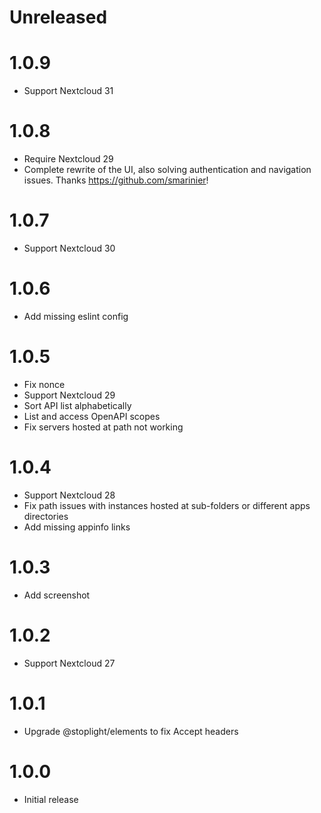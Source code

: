 <!--
SPDX-FileCopyrightText: 2023 Kate Döen <kate.doeen@nextcloud.com>
SPDX-License-Identifier: CC0-1.0
-->
# Unreleased

# 1.0.9
- Support Nextcloud 31

# 1.0.8
- Require Nextcloud 29
- Complete rewrite of the UI, also solving authentication and navigation issues. Thanks https://github.com/smarinier!

# 1.0.7
- Support Nextcloud 30

# 1.0.6
- Add missing eslint config

# 1.0.5
- Fix nonce
- Support Nextcloud 29
- Sort API list alphabetically
- List and access OpenAPI scopes
- Fix servers hosted at path not working

# 1.0.4
- Support Nextcloud 28
- Fix path issues with instances hosted at sub-folders or different apps directories
- Add missing appinfo links

# 1.0.3
- Add screenshot

# 1.0.2
- Support Nextcloud 27

# 1.0.1
- Upgrade @stoplight/elements to fix Accept headers

# 1.0.0
- Initial release
